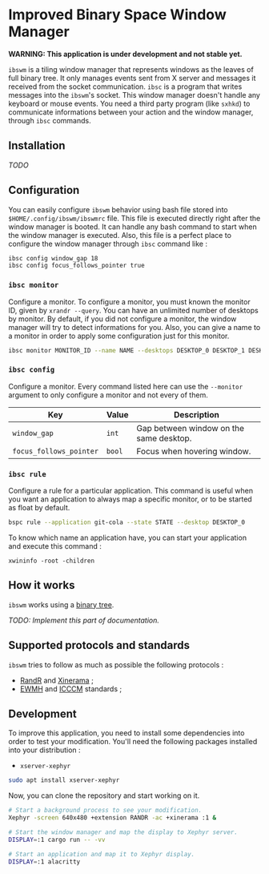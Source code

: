 # Improved Binary Space Window Manager

**WARNING: This application is under development and not stable yet.**

`ibswm` is a tiling window manager that represents windows as
the leaves of full binary tree. It only manages events sent from
X server and messages it received from the socket communication.
`ibsc` is a program that writes messages into the `ibswm`'s
socket. This window manager doesn't handle any keyboard or mouse
events. You need a third party program (like `sxhkd`) to communicate
informations between your action and the window manager, through
`ibsc` commands.

## Installation

*TODO*

## Configuration

You can easily configure `ibswm` behavior using bash file stored into
`$HOME/.config/ibswm/ibswmrc` file. This file is executed directly right
after the window manager is booted. It can handle any bash command to start
when the window manager is executed. Also, this file is a perfect place
to configure the window manager through `ibsc` command like :

```bash
ibsc config window_gap 18
ibsc config focus_follows_pointer true
```

### `ibsc monitor`

Configure a monitor. To configure a monitor, you must known the
monitor ID, given by `xrandr --query`. You can have an unlimited number
of desktops by monitor. By default, if you did not configure a monitor,
the window manager will try to detect informations for you. Also, you can
give a name to a monitor in order to apply some configuration just for
this monitor.

```bash
ibsc monitor MONITOR_ID --name NAME --desktops DESKTOP_0 DESKTOP_1 DESKTOP_N
```

### `ibsc config`

Configure a monitor. Every command listed here can use the `--monitor`
argument to only configure a monitor and not every of them.

| Key | Value | Description |
| --- | --- | --- |
| `window_gap` | `int` | Gap between window on the same desktop. |
| `focus_follows_pointer` | `bool` | Focus when hovering window. |

### `ibsc rule`

Configure a rule for a particular application. This command is useful
when you want an application to always map a specific monitor, or to be
started as float by default.

```bash
bspc rule --application git-cola --state STATE --desktop DESKTOP_0
```

To know which name an application have, you can start your application
and execute this command :

```
xwininfo -root -children
```

## How it works

`ibswm` works using a [binary tree](https://en.wikipedia.org/wiki/Binary_tree#:~:text=In%20computer%20science%2C%20a%20binary,child%20and%20the%20right%20child.).

*TODO: Implement this part of documentation.*

## Supported protocols and standards

`ibswm` tries to follow as much as possible the following protocols :

- [RandR](https://www.x.org/wiki/Projects/XRandR/) and [Xinerama](https://en.wikipedia.org/wiki/Xinerama) ;
- [EWMH](https://en.wikipedia.org/wiki/Extended_Window_Manager_Hints) and [ICCCM](https://en.wikipedia.org/wiki/Inter-Client_Communication_Conventions_Manual) standards ;

## Development

To improve this application, you need to install some
dependencies into order to test your modification. You'll
need the following packages installed into your distribution :

- `xserver-xephyr`

```bash
sudo apt install xserver-xephyr
```

Now, you can clone the repository and start working on it.

```bash
# Start a background process to see your modification.
Xephyr -screen 640x480 +extension RANDR -ac +xinerama :1 &

# Start the window manager and map the display to Xephyr server.
DISPLAY=:1 cargo run -- -vv

# Start an application and map it to Xephyr display.
DISPLAY=:1 alacritty
```